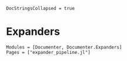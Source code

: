 ```@meta
DocStringsCollapsed = true
```

# Expanders

```@autodocs
Modules = [Documenter, Documenter.Expanders]
Pages = ["expander_pipeline.jl"]
```
